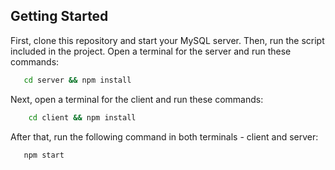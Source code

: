 ## Getting Started

First, clone this repository and start your MySQL server. Then, run the script included in the project.
Open a terminal for the server and run these commands:
```sh
   cd server && npm install
```
Next, open a terminal for the client and run these commands:
```sh
    cd client && npm install
```
After that, run the following command in both terminals - client and server:
```sh
   npm start
```
